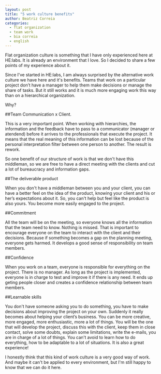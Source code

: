 ```yaml
---
layout: post
title: "5 work culture benefits"
author: Beatriz Correia
categories:
  - flat organization
  - team work
  - bia correia
  - english
---
```


Flat organization culture is something that I have only experienced here at HE:labs. It is already an environment that I love. So I decided to share a few points of my experience about it.

<!--more-->

Since I've started in HE:labs, I am always surprised by the alternative work culture we have here and it's benefits. Teams that work on a particular project don’t have a manager to help them make decisions or manage the share of tasks. But it still works and it is much more engaging work this way than on a hierarchical organization.

Why?

##Team Communication x Client.

This is a very important point. When working with hierarchies, the information and the feedback have to pass to a communicator (manager or atendend) before it arrives to the professionals that execute the project. It means that the real meaning of this information can be lost because of the personal interpretation filter between one person to another. The result is rework. 

So one benefit of our structure of work is that we don't have this middleman, so we are free to have a direct meeting with the clients and cut a lot of bureaucracy and information gaps. 

##The deliverable product

When you don't have a middleman between you and your client, you can have a better feel on the idea of the product, knowing your client and his or her’s expectations about it. So, you can't help but feel like the product is also yours. You become more easily engaged to the project.

##Commitment

All the team will be on the meeting, so everyone knows all the information that the team need to know. Nothing is missed. That is important to encourage everyone on the team to interact with the client and their decisions. Because if something becomes a gap on the planning meeting, everyone gets harmed. It develops a good sense of responsibility on team members.

##Confidence

When you work on a team, everyone is responsible for everything on the project. There is no manager. As long as the project is implemented, everyone is in charge to test and improve it if there is any need. It ends up geting people closer and creates a confidence relationship between team members. 

##Learnable skills

You don't have someone asking you to do something, you have to make decisions about improving the project on your own. Suddenly it really becomes about helping your client’s business. You can be more creative, more engaged, more enthusiastic, more a lot of things. You will be the one that will develop the project, discuss this with the client, keep them in close contact, solve some doubts, explain some limitations, write the e-mails, you are in charge of a lot of things. You can't avoid to learn how to do everything, how to be adaptable to a lot of situations. It is also a great experience!

I honestly think that this kind of work culture is a very good way of work. And maybe it can't be applied to every environment, but I'm still happy to know that we can do it here. 

